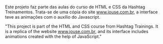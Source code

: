 Este projeto faz parte das aulas do curso de HTML e CSS da Hashtag Treinamentos. Trata-se de uma cópia do site www.jouse.com.br, a interface teve as animações com o auxílio do Javascript.

"This project is part of the HTML and CSS course from Hashtag Trainings. It is a replica of the website www.jouse.com.br, and its interface includes animations created with the help of JavaScript."
